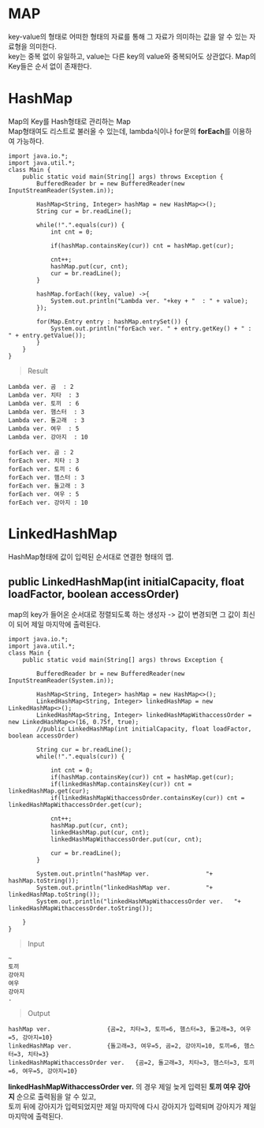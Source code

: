 # MAP
key-value의 형태로 어떠한 형태의 자료를 통해 그 자료가 의미하는 값을 알 수 있는 자료형을 의미한다.  
key는 중복 없이 유일하고, value는 다른 key의 value와 중복되어도 상관없다.
Map의 Key들은 순서 없이 존재한다.

# HashMap
Map의 Key를 Hash형태로 관리하는 Map  
Map형태여도 리스트로 불러올 수 있는데, lambda식이나 for문의 **forEach**를 이용하여 가능하다.
```
import java.io.*;
import java.util.*;
class Main {
	public static void main(String[] args) throws Exception {
		BufferedReader br = new BufferedReader(new InputStreamReader(System.in));

		HashMap<String, Integer> hashMap = new HashMap<>();
		String cur = br.readLine();
    
		while(!".".equals(cur)) {
			int cnt = 0;

			if(hashMap.containsKey(cur)) cnt = hashMap.get(cur);
			
			cnt++;
			hashMap.put(cur, cnt);		
			cur = br.readLine();
		}
	
		hashMap.forEach((key, value) ->{
			System.out.println("Lambda ver. "+key + "  : " + value);
		});
		
		for(Map.Entry entry : hashMap.entrySet()) {
			System.out.println("forEach ver. " + entry.getKey() + " : " + entry.getValue());
		}
	}	
}
```
> Result
```
Lambda ver. 곰  : 2
Lambda ver. 치타  : 3
Lambda ver. 토끼  : 6
Lambda ver. 햄스터  : 3
Lambda ver. 돌고래  : 3
Lambda ver. 여우  : 5
Lambda ver. 강아지  : 10

forEach ver. 곰 : 2
forEach ver. 치타 : 3
forEach ver. 토끼 : 6
forEach ver. 햄스터 : 3
forEach ver. 돌고래 : 3
forEach ver. 여우 : 5
forEach ver. 강아지 : 10
```
# LinkedHashMap
HashMap형태에 값이 입력된 순서대로 연결한 형태의 맵.
## public LinkedHashMap(int initialCapacity, float loadFactor, boolean accessOrder)
map의 key가 들어온 순서대로 정렬되도록 하는 생성자 -> 값이 변경되면 그 값이 최신이 되어 제일 마지막에 출력된다.
```
import java.io.*;
import java.util.*;
class Main {
	public static void main(String[] args) throws Exception {
		
		BufferedReader br = new BufferedReader(new InputStreamReader(System.in));
		
		HashMap<String, Integer> hashMap = new HashMap<>();
		LinkedHashMap<String, Integer> linkedHashMap = new LinkedHashMap<>();
		LinkedHashMap<String, Integer> linkedHashMapWithaccessOrder = new LinkedHashMap<>(16, 0.75f, true);
		//public LinkedHashMap(int initialCapacity, float loadFactor, boolean accessOrder)
    
		String cur = br.readLine();
		while(!".".equals(cur)) {
			
			int cnt = 0;
			if(hashMap.containsKey(cur)) cnt = hashMap.get(cur);
			if(linkedHashMap.containsKey(cur)) cnt = linkedHashMap.get(cur);
			if(linkedHashMapWithaccessOrder.containsKey(cur)) cnt = linkedHashMapWithaccessOrder.get(cur);
			
			cnt++;
			hashMap.put(cur, cnt);
			linkedHashMap.put(cur, cnt);
			linkedHashMapWithaccessOrder.put(cur, cnt);
			
			cur = br.readLine();
		}
		
		System.out.println("hashMap ver. 				"+ hashMap.toString());
		System.out.println("linkedHashMap ver. 			"+ linkedHashMap.toString());
		System.out.println("linkedHashMapWithaccessOrder ver.	"+ linkedHashMapWithaccessOrder.toString());

	}	
}
```
> Input
```
~
토끼
강아지
여우
강아지
.
```
> Output
```
hashMap ver. 				{곰=2, 치타=3, 토끼=6, 햄스터=3, 돌고래=3, 여우=5, 강아지=10}
linkedHashMap ver. 			{돌고래=3, 여우=5, 곰=2, 강아지=10, 토끼=6, 햄스터=3, 치타=3}
linkedHashMapWithaccessOrder ver.	{곰=2, 돌고래=3, 치타=3, 햄스터=3, 토끼=6, 여우=5, 강아지=10}
```
**linkedHashMapWithaccessOrder ver.** 의 경우 제일 늦게 입력된 **토끼 여우 강아지** 순으로 출력됨을 알 수 있고,  
토끼 뒤에 강아지가 입력되었지만 제일 마지막에 다시 강아지가 입력되며 강아지가 제일 마지막에 출력된다.
  
